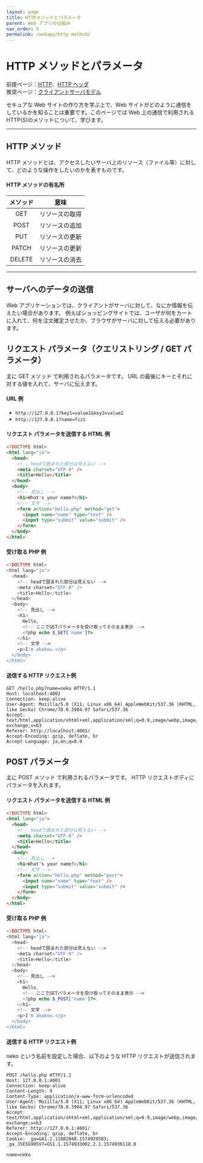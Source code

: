 ```yaml
---
layout: page
title: HTTPメソッドとパラメータ
parent: Web アプリの仕組み
nav_order: 5
permalink: /webapp/http-method/
---
```


# HTTP メソッドとパラメータ

前提ページ：[HTTP](../http.md)、[HTTP ヘッダ](../http-headers.md)  
推奨ページ：[クライアントサーバモデル](../client-server-model/)

セキュアな Web サイトの作り方を学ぶ上で、Web サイトがどのように通信をしているかを知ることは重要です。このページでは Web 上の通信で利用される HTTP(S)のメソッドについて、学びます。

---

## HTTP メソッド

HTTP メソッドとは、アクセスしたいサーバ上のリソース（ファイル等）に対して、どのような操作をしたいのかを表すものです。

#### HTTP メソッドの有名所

| メソッド |      意味      |
| :------: | :------------: |
|   GET    | リソースの取得 |
|   POST   | リソースの追加 |
|   PUT    | リソースの更新 |
|  PATCH   | リソースの更新 |
|  DELETE  | リソースの消去 |

---

## サーバへのデータの送信

Web アプリケーションでは、クライアントがサーバに対して、なにか情報を伝えたい場合があります。
例えばショッピングサイトでは、ユーザが何をカートに入れて、何を注文確定させたか、ブラウザがサーバに対して伝える必要があります。

## リクエスト パラメータ（クエリストリング / GET パラメータ）

主に GET メソッド で利用されるパラメータです。
URL の最後にキーとそれに対する値を入れて、サーバに伝えます。

#### URL 例

- `http://127.0.0.1?key1=value1&key2=value2`
- `http://127.0.0.1?name=fizz`

#### リクエスト パラメータを送信する HTML 例

```html
<!DOCTYPE html>
<html lang="ja">
  <head>
    <!-- headで囲まれた部分は見えない -->
    <meta charset="UTF-8" />
    <title>Hello</title>
  </head>
  <body>
    <!-- 見出し -->
    <h1>What's your name?</h1>
    <!-- 文字 -->
    <form action="hello.php" method="get">
      <input name="name" type="text" />
      <input type="submit" value="submit" />
    </form>
  </body>
</html>
```

#### 受け取る PHP 例

```php
<!DOCTYPE html>
<html lang="ja">
  <head>
    <!-- headで囲まれた部分は見えない -->
    <meta charset="UTF-8" />
    <title>Hello</title>
  </head>
  <body>
    <!-- 見出し -->
    <h1>
      Hello,
      <!-- ここでGETパラメータを受け取ってそのまま表示 -->
      <?php echo $_GET['name']?>.
    </h1>
    <!-- 文字 -->
    <p>I'm akakou.</p>
  </body>
</html>
```

#### 送信する HTTP リクエスト例

```http
GET /hello.php?name=neko HTTP/1.1
Host: localhost:4002
Connection: keep-alive
User-Agent: Mozilla/5.0 (X11; Linux x86_64) AppleWebKit/537.36 (KHTML, like Gecko) Chrome/78.0.3904.97 Safari/537.36
Accept: text/html,application/xhtml+xml,application/xml;q=0.9,image/webp,image/apng,*/*;q=0.8,application/signed-exchange;v=b3
Referer: http://localhost:4003/
Accept-Encoding: gzip, deflate, br
Accept-Language: ja,en;q=0.9
```

## POST パラメータ

主に POST メソッド で利用されるパラメータです。
HTTP リクエストボディにパラメータを入れます。

#### リクエスト パラメータを送信する HTML 例

```html
<!DOCTYPE html>
<html lang="ja">
  <head>
    <!-- headで囲まれた部分は見えない -->
    <meta charset="UTF-8" />
    <title>Hello</title>
  </head>
  <body>
    <!-- 見出し -->
    <h1>What's your name?</h1>
    <!-- 文字 -->
    <form action="hello.php" method="post">
      <input name="name" type="text" />
      <input type="submit" value="submit" />
    </form>
  </body>
</html>
```

#### 受け取る PHP 例

```php
<!DOCTYPE html>
<html lang="ja">
  <head>
    <!-- headで囲まれた部分は見えない -->
    <meta charset="UTF-8" />
    <title>Hello</title>
  </head>
  <body>
    <!-- 見出し -->
    <h1>
      Hello,
      <!-- ここでGETパラメータを受け取ってそのまま表示 -->
      <?php echo $_POST['name']?>.
    </h1>
    <!-- 文字 -->
    <p>I'm akakou.</p>
  </body>
</html>
```

#### 送信する HTTP リクエスト例

neko という名前を設定した場合、以下のような HTTP リクエストが送信されます。

```http
POST /hello.php HTTP/1.1
Host: 127.0.0.1:4001
Connection: keep-alive
Content-Length: 9
Content-Type: application/x-www-form-urlencoded
User-Agent: Mozilla/5.0 (X11; Linux x86_64) AppleWebKit/537.36 (KHTML, like Gecko) Chrome/78.0.3904.97 Safari/537.36
Accept: text/html,application/xhtml+xml,application/xml;q=0.9,image/webp,image/apng,*/*;q=0.8,application/signed-exchange;v=b3
Referer: http://127.0.0.1:4001/
Accept-Encoding: gzip, deflate, br
Cookie: _ga=GA1.1.11882848.1574929583; _ga_J5E5G995V7=GS1.1.1574933002.2.1.1574936118.0

name=neko
```
